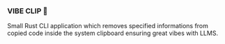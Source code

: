 ### VIBE CLIP 🦀

Small Rust CLI application which removes specified informations from copied code inside the system clipboard ensuring great vibes with LLMS.

